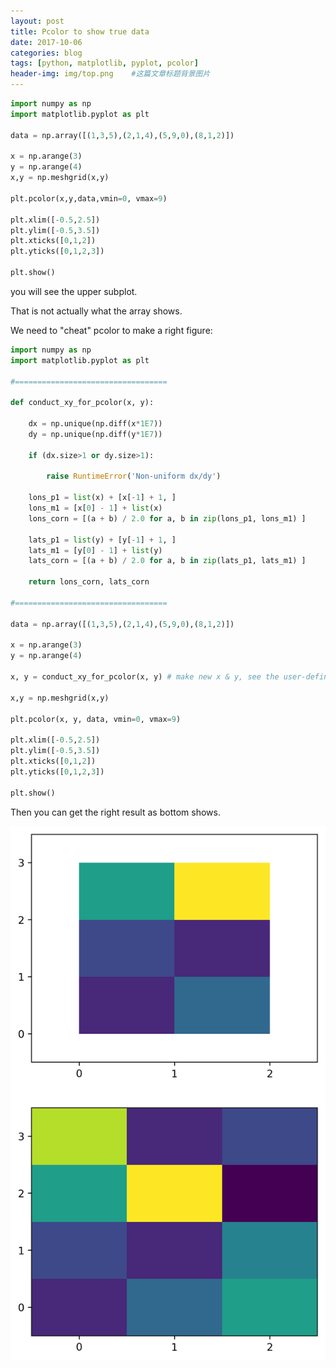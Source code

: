 ```yaml
---
layout: post
title: Pcolor to show true data
date: 2017-10-06
categories: blog
tags: [python, matplotlib, pyplot, pcolor]
header-img: img/top.png    #这篇文章标题背景图片
---
```

```python
import numpy as np
import matplotlib.pyplot as plt

data = np.array([(1,3,5),(2,1,4),(5,9,0),(8,1,2)])

x = np.arange(3)
y = np.arange(4)
x,y = np.meshgrid(x,y)

plt.pcolor(x,y,data,vmin=0, vmax=9)

plt.xlim([-0.5,2.5])
plt.ylim([-0.5,3.5])
plt.xticks([0,1,2])
plt.yticks([0,1,2,3])

plt.show()
```

you will see the upper subplot.

That is not actually what the array shows. 

We need to "cheat" pcolor to make a right figure:

```python
import numpy as np
import matplotlib.pyplot as plt

#==================================

def conduct_xy_for_pcolor(x, y):
        
    dx = np.unique(np.diff(x*1E7))
    dy = np.unique(np.diff(y*1E7))
                
    if (dx.size>1 or dy.size>1):
            
        raise RuntimeError('Non-uniform dx/dy')
        
    lons_p1 = list(x) + [x[-1] + 1, ]
    lons_m1 = [x[0] - 1] + list(x)
    lons_corn = [(a + b) / 2.0 for a, b in zip(lons_p1, lons_m1) ]
        
    lats_p1 = list(y) + [y[-1] + 1, ]
    lats_m1 = [y[0] - 1] + list(y)
    lats_corn = [(a + b) / 2.0 for a, b in zip(lats_p1, lats_m1) ]
        
    return lons_corn, lats_corn

#==================================

data = np.array([(1,3,5),(2,1,4),(5,9,0),(8,1,2)])

x = np.arange(3)
y = np.arange(4)

x, y = conduct_xy_for_pcolor(x, y) # make new x & y, see the user-defined function

x,y = np.meshgrid(x,y)

plt.pcolor(x, y, data, vmin=0, vmax=9)

plt.xlim([-0.5,2.5])
plt.ylim([-0.5,3.5])
plt.xticks([0,1,2])
plt.yticks([0,1,2,3])

plt.show()
```

Then you can get the right result as bottom shows.

![Example Figure:](/img/pcolor_showing.png "Figure Showing")